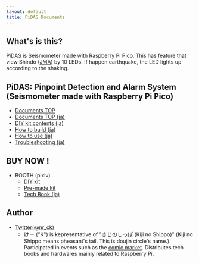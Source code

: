 ```yaml
---
layout: default
title: PiDAS Documents
---
```


## What's is this?

PiDAS is Seismometer made with Raspberry Pi Pico. This has feature that view Shindo ([JMA](https://en.wikipedia.org/wiki/Japan_Meteorological_Agency_seismic_intensity_scale)) by 10 LEDs.
If happen earthquake, the LED lights up according to the shaking.

## PiDAS: Pinpoint Detection and Alarm System (Seismometer made with Raspberry Pi Pico)

- [Documents TOP](https://nrck.github.io/PiDAS/en/)
- [Documents TOP (ja)](https://nrck.github.io/PiDAS/en/)
- [DIY kit contents (ja)](https://nrck.github.io/PiDAS/contents)
- [How to build (ja)](https://nrck.github.io/PiDAS/howtobuild)
- [How to use (ja)](https://nrck.github.io/PiDAS/howtouse)
- [Troubleshooting (ja)](https://nrck.github.io/PiDAS/troubleshooting)

## BUY NOW !

- BOOTH (pixiv)
  - [DIY kit](https://booth.pm/en/items/3054511)
  - [Pre-made kit](https://booth.pm/en/items/3657143)
  - [Tech Book (ja)](https://booth.pm/en/items/3022619)

## Author

- [Twitter(@nr_ck)](https://twitter.com/nr_ck)
  - けー ("K") is kepresentative of "きじのしっぽ (Kiji no Shippo)" (Kiji no Shippo means pheasant's tail. This is doujin circle's name.). Participated in events such as the [comic market](https://www.comiket.co.jp/info-a/TAFO/). Distributes tech books and hardwares mainly related to Raspberry Pi.
